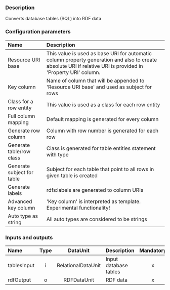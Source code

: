 ### Description

Converts database tables (SQL) into RDF data

### Configuration parameters

| Name | Description |
|:----|:----|
|Resource URI base | This value is used as base URI for automatic column property generation and also to create absolute URI if relative URI is provided in 'Property URI' column. |
|Key column | Name of column that will be appended to 'Resource URI base' and used as subject for rows |
|Class for a row entity | This value is used as a class for each row entity |
|Full column mapping | Default mapping is generated for every column |
|Generate row column | Column with row number is generated for each row |
|Generate table/row class | Class is generated for table entities statement with type |
|Generate subject for table | Subject for each table that point to all rows in given table is created |
|Generate labels | rdfs:labels are generated to column URIs |
|Advanced key column | 'Key column' is interpreted as template. Experimental functionality! |
|Auto type as string | All auto types are considered to be strings |


### Inputs and outputs

|Name |Type | DataUnit | Description | Mandatory |
|:--------|:------:|:------:|:-------------|:---------------------:|
|tablesInput |i| RelationalDataUnit| Input database tables |x|
|rdfOutput |o| RDFDataUnit | RDF data |x|
